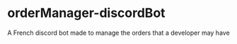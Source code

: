 # orderManager-discordBot
 A French discord bot made to manage the orders that a developer may have
